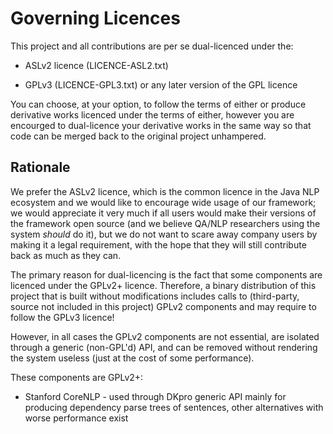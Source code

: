 Governing Licences
==================

This project and all contributions are per se dual-licenced under the:

  * ASLv2 licence (LICENCE-ASL2.txt)

  * GPLv3 (LICENCE-GPL3.txt) or any later version of the GPL licence

You can choose, at your option, to follow the terms of either or produce
derivative works licenced under the terms of either, however you are
encourged to dual-licence your derivative works in the same way so that
code can be merged back to the original project unhampered.


Rationale
---------

We prefer the ASLv2 licence, which is the common licence in the Java NLP
ecosystem and we would like to encourage wide usage of our framework;
we would appreciate it very much if all users would make their versions
of the framework open source (and we believe QA/NLP researchers using
the system *should* do it), but we do not want to scare away company
users by making it a legal requirement, with the hope that they will
still contribute back as much as they can.

The primary reason for dual-licencing is the fact that some components
are licenced under the GPLv2+ licence.  Therefore, a binary distribution
of this project that is built without modifications includes calls to
(third-party, source not included in this project) GPLv2 components and
may require to follow the GPLv3 licence!

However, in all cases the GPLv2 components are not essential, are
isolated through a generic (non-GPL'd) API, and can be removed without
rendering the system useless (just at the cost of some performance).

These components are GPLv2+:

  * Stanford CoreNLP - used through DKpro generic API mainly for
    producing dependency parse trees of sentences, other alternatives
    with worse performance exist
